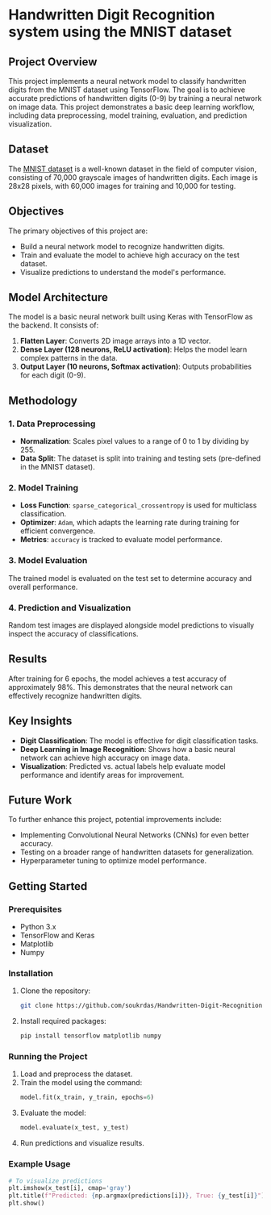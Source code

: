 # Handwritten Digit Recognition system using the MNIST dataset

## Project Overview
This project implements a neural network model to classify handwritten digits from the MNIST dataset using TensorFlow. The goal is to achieve accurate predictions of handwritten digits (0-9) by training a neural network on image data. This project demonstrates a basic deep learning workflow, including data preprocessing, model training, evaluation, and prediction visualization.

## Dataset
The [MNIST dataset](http://yann.lecun.com/exdb/mnist/) is a well-known dataset in the field of computer vision, consisting of 70,000 grayscale images of handwritten digits. Each image is 28x28 pixels, with 60,000 images for training and 10,000 for testing.

## Objectives
The primary objectives of this project are:
- Build a neural network model to recognize handwritten digits.
- Train and evaluate the model to achieve high accuracy on the test dataset.
- Visualize predictions to understand the model's performance.

## Model Architecture
The model is a basic neural network built using Keras with TensorFlow as the backend. It consists of:
1. **Flatten Layer**: Converts 2D image arrays into a 1D vector.
2. **Dense Layer (128 neurons, ReLU activation)**: Helps the model learn complex patterns in the data.
3. **Output Layer (10 neurons, Softmax activation)**: Outputs probabilities for each digit (0-9).

## Methodology

### 1. Data Preprocessing
- **Normalization**: Scales pixel values to a range of 0 to 1 by dividing by 255.
- **Data Split**: The dataset is split into training and testing sets (pre-defined in the MNIST dataset).

### 2. Model Training
- **Loss Function**: `sparse_categorical_crossentropy` is used for multiclass classification.
- **Optimizer**: `Adam`, which adapts the learning rate during training for efficient convergence.
- **Metrics**: `accuracy` is tracked to evaluate model performance.

### 3. Model Evaluation
The trained model is evaluated on the test set to determine accuracy and overall performance.

### 4. Prediction and Visualization
Random test images are displayed alongside model predictions to visually inspect the accuracy of classifications.

## Results
After training for 6 epochs, the model achieves a test accuracy of approximately 98%. This demonstrates that the neural network can effectively recognize handwritten digits.

## Key Insights
- **Digit Classification**: The model is effective for digit classification tasks.
- **Deep Learning in Image Recognition**: Shows how a basic neural network can achieve high accuracy on image data.
- **Visualization**: Predicted vs. actual labels help evaluate model performance and identify areas for improvement.

## Future Work
To further enhance this project, potential improvements include:
- Implementing Convolutional Neural Networks (CNNs) for even better accuracy.
- Testing on a broader range of handwritten datasets for generalization.
- Hyperparameter tuning to optimize model performance.

## Getting Started

### Prerequisites
- Python 3.x
- TensorFlow and Keras
- Matplotlib
- Numpy

### Installation
1. Clone the repository:
    ```bash
    git clone https://github.com/soukrdas/Handwritten-Digit-Recognition-with-MNIST-Dataset-using-TensorFlow.git
    ```
2. Install required packages:
    ```bash
    pip install tensorflow matplotlib numpy
    ```

### Running the Project
1. Load and preprocess the dataset.
2. Train the model using the command:
    ```python
    model.fit(x_train, y_train, epochs=6)
    ```
3. Evaluate the model:
    ```python
    model.evaluate(x_test, y_test)
    ```
4. Run predictions and visualize results.

### Example Usage
```python
# To visualize predictions
plt.imshow(x_test[i], cmap='gray')
plt.title(f"Predicted: {np.argmax(predictions[i])}, True: {y_test[i]}")
plt.show()
